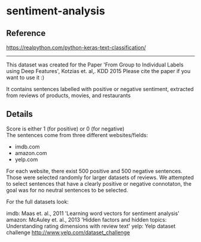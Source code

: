# sentiment-analysis

## Reference
https://realpython.com/python-keras-text-classification/

---

This dataset was created for the Paper 'From Group to Individual Labels using Deep Features', Kotzias et. al,. KDD 2015
Please cite the paper if you want to use it :)

It contains sentences labelled with positive or negative sentiment, extracted from reviews of products, movies, and restaurants

## Details

Score is either 1 (for positive) or 0 (for negative)	
The sentences come from three different websites/fields:

  * imdb.com
  * amazon.com
  * yelp.com

For each website, there exist 500 positive and 500 negative sentences. Those were selected randomly for larger datasets of reviews. 
We attempted to select sentences that have a clearly positive or negative connotaton, the goal was for no neutral sentences to be selected.

For the full datasets look:

imdb: Maas et. al., 2011 'Learning word vectors for sentiment analysis'
amazon: McAuley et. al., 2013 'Hidden factors and hidden topics: Understanding rating dimensions with review text'
yelp: Yelp dataset challenge http://www.yelp.com/dataset_challenge
